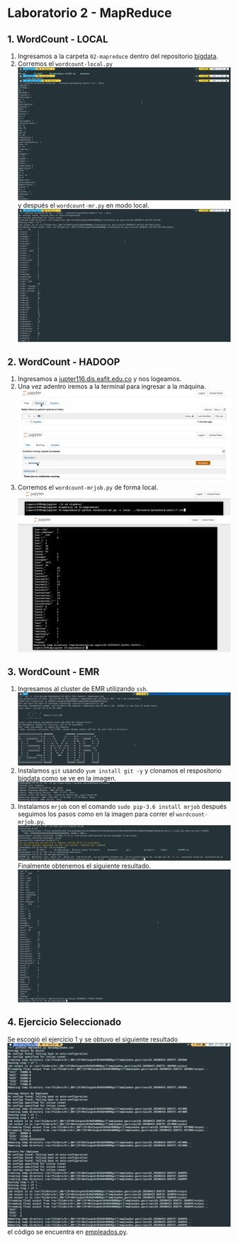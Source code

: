 # Laboratorio 2 - MapReduce

## 1. WordCount - LOCAL

1. Ingresamos a la carpeta `02-mapreduce` dentro del repositorio [bigdata](https://github.com/st0263eafit/bigdata).
2. Corremos el `wordcount-local.py` ![WC-MR-LOCAL-1](images/WC-MR-LOCAL/Img-1.png) y después el `wordcount-mr.py` en modo local. ![WC-MR-LOCAL-2](images/WC-MR-LOCAL/Img-2.png)

## 2. WordCount - HADOOP

1. Ingresamos a [jupter116.dis.eafit.edu.co](https://jupyter116.dis.eafit.edu.co/hub/login) y nos logeamos.
2. Una vez adentro iremos a la terminal para ingresar a la máquina. ![WC-MR-HADOOP-1](images/WC-MR-HADOOP/Img-1.png) ![WC-MR-HADOOP-2](images/WC-MR-HADOOP/Img-2.png)
3. Corremos el `wordcount-mrjob.py` de forma local. ![WC-MR-HADOOP-3](images/WC-MR-HADOOP/Img-3.png) ![WC-MR-HADOOP-4](images/WC-MR-HADOOP/Img-4.png)

## 3. WordCount - EMR

1. Ingresamos al cluster de EMR utilizando `ssh`. ![WC-MR-EMR-1](images/WC-MR-EMR/Img-1.png)
2. Instalamos `git` usando `yum install git -y` y clonamos el respositorio [bigdata](https://github.com/st0263eafit/bigdata) como se ve en la imagen. ![WC-MR-EMR-2](images/WC-MR-EMR/Img-2.png)
3. Instalamos `mrjob` con el comando `sudo pip-3.6 install mrjob` después seguimos los pasos como en la imagen para correr el `wordcount-mrjob.py`.![WC-MR-EMR-3](images/WC-MR-EMR/Img-3.png) Finalmente obtenemos el siguiente resultado. ![WC-MR-EMR-4](images/WC-MR-EMR/Img-4.png)

## 4. Ejercicio Seleccionado

Se escogió el ejercicio 1 y se obtuvo el siguiente resultado ![EMPLOYEE-1](images/EMPLOYEE/Img-1.png) el código se encuentra en [empleados.py](empleados.py).
